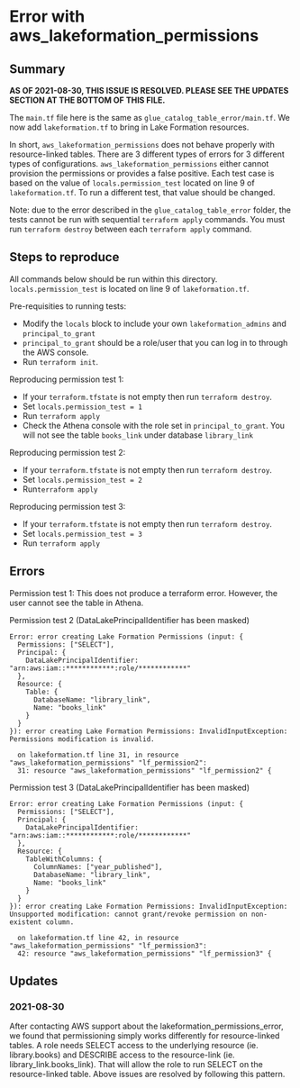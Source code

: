 # Error with aws_lakeformation_permissions

## Summary

**AS OF 2021-08-30, THIS ISSUE IS RESOLVED. PLEASE SEE THE UPDATES SECTION AT THE BOTTOM OF THIS FILE.**

The `main.tf` file here is the same as `glue_catalog_table_error/main.tf`. We now add `lakeformation.tf` to bring in
Lake Formation resources. 

In short, `aws_lakeformation_permissions` does not behave properly with resource-linked
tables. There are 3 different types of errors for 3 different types of configurations. 
`aws_lakeformation_permissions` either cannot provision the permissions or provides a false positive. Each
test case is based on the value of `locals.permission_test` located on line 9 of `lakeformation.tf`. To run a
different test, that value should be changed.

Note: due to the error described in the `glue_catalog_table_error` folder, the tests cannot be run with sequential
`terraform apply` commands. You must run `terraform destroy` between each `terraform apply` command.


## Steps to reproduce
All commands below should be run within this directory. 
`locals.permission_test` is located on line 9 of `lakeformation.tf`.

Pre-requisities to running tests:
- Modify the `locals` block to include your own `lakeformation_admins` and `principal_to_grant`
- `principal_to_grant` should be a role/user that you can log in to through the AWS console.
- Run `terraform init`.

Reproducing permission test 1:
- If your `terraform.tfstate` is not empty then run `terraform destroy`.
- Set `locals.permission_test = 1`
- Run `terraform apply`
- Check the Athena console with the role set in `principal_to_grant`. You will not see the table `books_link` under database `library_link`

Reproducing permission test 2:
- If your `terraform.tfstate` is not empty then run `terraform destroy`.
- Set `locals.permission_test = 2`
- Run`terraform apply`

Reproducing permission test 3:
- If your `terraform.tfstate` is not empty then run `terraform destroy`.
- Set `locals.permission_test = 3`
- Run `terraform apply`

## Errors
Permission test 1: This does not produce a terraform error. However, the user cannot see the table in Athena.

Permission test 2 (DataLakePrincipalIdentifier has been masked)
```
Error: error creating Lake Formation Permissions (input: {
  Permissions: ["SELECT"],
  Principal: {
    DataLakePrincipalIdentifier: "arn:aws:iam::************:role/************"
  },
  Resource: {
    Table: {
      DatabaseName: "library_link",
      Name: "books_link"
    }
  }
}): error creating Lake Formation Permissions: InvalidInputException: Permissions modification is invalid.

  on lakeformation.tf line 31, in resource "aws_lakeformation_permissions" "lf_permission2":
  31: resource "aws_lakeformation_permissions" "lf_permission2" {
```

Permission test 3 (DataLakePrincipalIdentifier has been masked)
```
Error: error creating Lake Formation Permissions (input: {
  Permissions: ["SELECT"],
  Principal: { 
    DataLakePrincipalIdentifier: "arn:aws:iam::************:role/************"
  },
  Resource: {
    TableWithColumns: {
      ColumnNames: ["year_published"],
      DatabaseName: "library_link",
      Name: "books_link"
    }
  }
}): error creating Lake Formation Permissions: InvalidInputException: Unsupported modification: cannot grant/revoke permission on non-existent column.

  on lakeformation.tf line 42, in resource "aws_lakeformation_permissions" "lf_permission3":
  42: resource "aws_lakeformation_permissions" "lf_permission3" {

```

## Updates

### 2021-08-30
After contacting AWS support about the lakeformation_permissions_error, we found that permissioning
simply works differently for resource-linked tables. A role needs SELECT access to the
underlying resource (ie. library.books) and DESCRIBE access to the resource-link (ie. library_link.books_link).
That will allow the role to run SELECT on the resource-linked table. Above issues are resolved
by following this pattern.